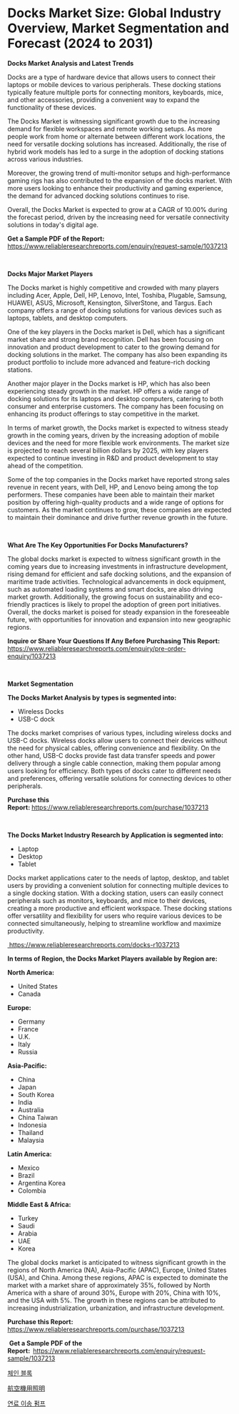 <p><h1>Docks Market Size: Global Industry Overview, Market Segmentation and Forecast (2024 to 2031)</h1></p><p><strong>Docks Market Analysis and Latest Trends</strong></p>
<p><p>Docks are a type of hardware device that allows users to connect their laptops or mobile devices to various peripherals. These docking stations typically feature multiple ports for connecting monitors, keyboards, mice, and other accessories, providing a convenient way to expand the functionality of these devices.</p><p>The Docks Market is witnessing significant growth due to the increasing demand for flexible workspaces and remote working setups. As more people work from home or alternate between different work locations, the need for versatile docking solutions has increased. Additionally, the rise of hybrid work models has led to a surge in the adoption of docking stations across various industries.</p><p>Moreover, the growing trend of multi-monitor setups and high-performance gaming rigs has also contributed to the expansion of the docks market. With more users looking to enhance their productivity and gaming experience, the demand for advanced docking solutions continues to rise.</p><p>Overall, the Docks Market is expected to grow at a CAGR of 10.00% during the forecast period, driven by the increasing need for versatile connectivity solutions in today's digital age.</p></p>
<p><strong>Get a Sample PDF of the Report:&nbsp;</strong> <a href="https://www.reliableresearchreports.com/enquiry/request-sample/1037213">https://www.reliableresearchreports.com/enquiry/request-sample/1037213</a></p>
<p>&nbsp;</p>
<p><strong>Docks Major Market Players</strong></p>
<p><p>The Docks market is highly competitive and crowded with many players including Acer, Apple, Dell, HP, Lenovo, Intel, Toshiba, Plugable, Samsung, HUAWEI, ASUS, Microsoft, Kensington, SilverStone, and Targus. Each company offers a range of docking solutions for various devices such as laptops, tablets, and desktop computers.</p><p>One of the key players in the Docks market is Dell, which has a significant market share and strong brand recognition. Dell has been focusing on innovation and product development to cater to the growing demand for docking solutions in the market. The company has also been expanding its product portfolio to include more advanced and feature-rich docking stations.</p><p>Another major player in the Docks market is HP, which has also been experiencing steady growth in the market. HP offers a wide range of docking solutions for its laptops and desktop computers, catering to both consumer and enterprise customers. The company has been focusing on enhancing its product offerings to stay competitive in the market.</p><p>In terms of market growth, the Docks market is expected to witness steady growth in the coming years, driven by the increasing adoption of mobile devices and the need for more flexible work environments. The market size is projected to reach several billion dollars by 2025, with key players expected to continue investing in R&D and product development to stay ahead of the competition.</p><p>Some of the top companies in the Docks market have reported strong sales revenue in recent years, with Dell, HP, and Lenovo being among the top performers. These companies have been able to maintain their market position by offering high-quality products and a wide range of options for customers. As the market continues to grow, these companies are expected to maintain their dominance and drive further revenue growth in the future.</p></p>
<p>&nbsp;</p>
<p><strong>What Are The Key Opportunities For Docks Manufacturers?</strong></p>
<p><p>The global docks market is expected to witness significant growth in the coming years due to increasing investments in infrastructure development, rising demand for efficient and safe docking solutions, and the expansion of maritime trade activities. Technological advancements in dock equipment, such as automated loading systems and smart docks, are also driving market growth. Additionally, the growing focus on sustainability and eco-friendly practices is likely to propel the adoption of green port initiatives. Overall, the docks market is poised for steady expansion in the foreseeable future, with opportunities for innovation and expansion into new geographic regions.</p></p>
<p><strong>Inquire or Share Your Questions If Any Before Purchasing This Report:</strong> <a href="https://www.reliableresearchreports.com/enquiry/pre-order-enquiry/1037213">https://www.reliableresearchreports.com/enquiry/pre-order-enquiry/1037213</a></p>
<p>&nbsp;</p>
<p><strong>Market Segmentation</strong></p>
<p><strong>The Docks Market Analysis by types is segmented into:</strong></p>
<p><ul><li>Wireless Docks</li><li>USB-C dock</li></ul></p>
<p><p>The docks market comprises of various types, including wireless docks and USB-C docks. Wireless docks allow users to connect their devices without the need for physical cables, offering convenience and flexibility. On the other hand, USB-C docks provide fast data transfer speeds and power delivery through a single cable connection, making them popular among users looking for efficiency. Both types of docks cater to different needs and preferences, offering versatile solutions for connecting devices to other peripherals.</p></p>
<p><strong>Purchase this Report:&nbsp;</strong><a href="https://www.reliableresearchreports.com/purchase/1037213">https://www.reliableresearchreports.com/purchase/1037213</a></p>
<p>&nbsp;</p>
<p><strong>The Docks Market Industry Research by Application is segmented into:</strong></p>
<p><ul><li>Laptop</li><li>Desktop</li><li>Tablet</li></ul></p>
<p><p>Docks market applications cater to the needs of laptop, desktop, and tablet users by providing a convenient solution for connecting multiple devices to a single docking station. With a docking station, users can easily connect peripherals such as monitors, keyboards, and mice to their devices, creating a more productive and efficient workspace. These docking stations offer versatility and flexibility for users who require various devices to be connected simultaneously, helping to streamline workflow and maximize productivity.</p></p>
<p><a href="https://www.reliableresearchreports.com/docks-r1037213">&nbsp;https://www.reliableresearchreports.com/docks-r1037213</a></p>
<p><strong>In terms of Region, the Docks Market Players available by Region are:</strong></p>
<p>
    <p> <strong> North America: </strong>
        <ul>
            <li>United States</li>
            <li>Canada</li>
        </ul>
        </p> 
    <p> <strong> Europe: </strong>
        <ul>
            <li>Germany</li>
            <li>France</li>
            <li>U.K.</li>
            <li>Italy</li>
            <li>Russia</li>
        </ul>
        </p> 
    <p> <strong> Asia-Pacific: </strong>
        <ul>
            <li>China</li>
            <li>Japan</li>
            <li>South Korea</li>
            <li>India</li>
            <li>Australia</li>
            <li>China Taiwan</li>
            <li>Indonesia</li>
            <li>Thailand</li>
            <li>Malaysia</li>
        </ul>
        </p> 
    <p> <strong> Latin America: </strong>
        <ul>
            <li>Mexico</li>
            <li>Brazil</li>
            <li>Argentina Korea</li>
            <li>Colombia</li>
        </ul>
        </p> 
    <p> <strong> Middle East & Africa: </strong>
        <ul>
            <li>Turkey</li>
            <li>Saudi</li>
            <li>Arabia</li>
            <li>UAE</li>
            <li>Korea</li>
        </ul>
    </p>
    </p>
<p><p>The global docks market is anticipated to witness significant growth in the regions of North America (NA), Asia-Pacific (APAC), Europe, United States (USA), and China. Among these regions, APAC is expected to dominate the market with a market share of approximately 35%, followed by North America with a share of around 30%, Europe with 20%, China with 10%, and the USA with 5%. The growth in these regions can be attributed to increasing industrialization, urbanization, and infrastructure development.</p></p>
<p><strong>Purchase this Report: </strong><a href="https://www.reliableresearchreports.com/purchase/1037213">https://www.reliableresearchreports.com/purchase/1037213</a></p>
<p>&nbsp;<strong>Get a Sample PDF of the Report:&nbsp;&nbsp;</strong><a href="https://www.reliableresearchreports.com/enquiry/request-sample/1037213">https://www.reliableresearchreports.com/enquiry/request-sample/1037213</a></p>
<p><strong></strong></p>
<p><p><a href="https://github.com/JeromeRtyau89966/Market-Research-Report-List-1/blob/main/530124419612.md">체인 블록</a></p><p><a href="https://github.com/AriMuller2009/Market-Research-Report-List-1/blob/main/394112121058.md">航空機用照明</a></p><p><a href="https://github.com/TimmyMann6767/Market-Research-Report-List-1/blob/main/450483719611.md">연료 이송 펌프</a></p></p>